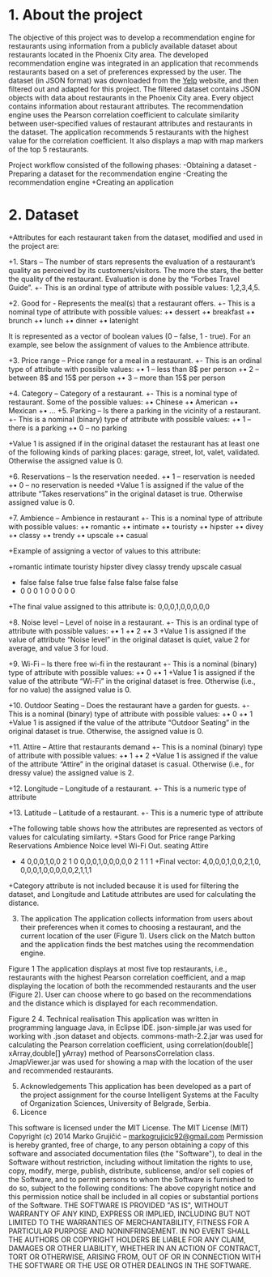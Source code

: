 
# 1. About the project
 
The objective of this project was to develop a recommendation engine for restaurants using information from a publicly available dataset about restaurants located in the Phoenix City area. The developed recommendation engine was integrated in an application that  recommends restaurants based on a set of preferences expressed by the user. 
The dataset (in JSON format) was downloaded from the [Yelp](https://www.yelp.com/dataset_challenge) website, and then filtered out and adapted for this project. The filtered dataset contains JSON objects with data about restaurants in the Phoenix City area. Every object contains information about restaurant attributes. 
The recommendation engine uses the Pearson correlation coefficient to calculate similarity between user-specified values of restaurant attributes and restaurants in the dataset. The application recommends 5 restaurants with the highest value for the correlation coefficient. It also displays a map with map markers of the top 5 restaurants. 

Project workflow consisted of the following phases:
-Obtaining a dataset
-Preparing a dataset for the recommendation engine 
-Creating the recommendation engine
+Creating an application

# 2. Dataset

+Attributes for each restaurant taken from the dataset, modified and used in the project are:

+1. Stars – The number of stars represents the evaluation of a restaurant’s quality as perceived by its customers/visitors. The more the stars, the better the quality of the restaurant. Evaluation is done by the “Forbes Travel Guide”.
+- This is an ordinal type of attribute with possible values: 1,2,3,4,5. 

+2.  Good for - Represents the meal(s) that a restaurant offers.
 +- This is a nominal type of attribute with possible values:
+•	dessert
+•	breakfast 
+•	brunch
+•	lunch
+•	dinner 
+•	latenight

It is represented as a vector of boolean values (0 – false, 1 - true). For an example, see below the assignment of values to the Ambience attribute.

+3. Price range – Price range for a meal in a restaurant.
+- This is an ordinal type of attribute with possible values:
+•	1 – less than 8$ per person
+•	2 – between 8$ and 15$ per person
+•	3 – more than 15$ per person

 +4. Category – Category of a restaurant.
+- This is a nominal type of restaurant. Some of the possible values: 
+•	Chinese
+•	American
+•	Mexican
+•	…
+5. Parking – Is there a parking in the vicinity of a restaurant.
+- This is a nominal (binary) type of attribute with possible values:
+•	1 – there is a parking
+•	0 – no parking

+Value 1 is assigned if in the original dataset the restaurant has at least one of the following kinds of parking places: garage, street, lot, valet, validated. Otherwise the assigned value is 0.

+6. Reservations – Is the reservation needed.
+•	1 – reservation is needed
+•	0 – no reservation is needed
+Value 1 is assigned  if the value of the attribute “Takes reservations” in the original dataset is true. Otherwise assigned value is 0.

+7. Ambience – Ambience in restaurant
+- This is a nominal type of attribute with possible values:
+•	romantic
+•	intimate
+•	touristy
+•	hipster
+•	divey
+•	classy
+•	trendy
+•	upscale
+•	casual

+Example of assigning a vector of values to this attribute:

+romantic	intimate	touristy	hipster	divey	classy	trendy	upscale	casual
+ false 	false	    false	    true	  false	false	  false	  false	  false
+   0	      0	        0	        1      	0    	0     	0     	0     	0

+The final value assigned to this attribute is: 0,0,0,1,0,0,0,0,0

+8. Noise level – Level of noise in a restaurant. 
+- This is an ordinal type of attribute with possible values:
+•	1
+•	2
+•	3
+Value 1 is assigned if the value of attribute “Noise level” in the original dataset is quiet, value 2 for average, and value 3 for loud.

+9. Wi-Fi – Is there free wi-fi in the restaurant
+- This is a nominal (binary) type of attribute with possible values:
+•	0
+•	1
+Value 1 is assigned if the value of the attribute “Wi-Fi” in the original dataset is free. Otherwise (i.e., for no value) the assigned value is 0.

+10. Outdoor Seating – Does the restaurant have a garden for guests.
+- This is a nominal (binary) type of attribute with possible values:
+•	0
+•	1
+Value 1 is assigned if the value of the attribute “Outdoor Seating” in the original dataset is true. Otherwise, the assigned value is 0.

+11. Attire – Attire that restaurants demand
+- This is a nominal (binary) type of attribute with possible values:
+•	1
+•	2
+Value 1 is assigned if the value of the attribute “Attire” in the original dataset is casual. Otherwise (i.e., for dressy value) the assigned value is 2.

+12. Longitude – Longitude of a restaurant.
+- This is a numeric type of attribute

+13. Latitude – Latitude of a restaurant.
+- This is a numeric type of attribute

+The following table shows how the attributes are represented as vectors of values for calculating similarty. 
+Stars	Good for	 Price range	Parking	Reservations	Ambience	     Noice level	Wi-Fi	Out. seating	Attire
+  4	 0,0,0,1,0,0	    2        	1       	0   	  0,0,0,1,0,0,0,0,0	   2	         1	     1	        1
+Final vector: 4,0,0,0,1,0,0,2,1,0, 0,0,0,1,0,0,0,0,0,2,1,1,1

+Category attribute is not included because it is used for filtering the dataset, and Longitude and Latitude attributes are used for calculating the distance.

3. The application
The application collects information from users about their preferences when it comes to choosing a restaurant, and the current location of the user (Figure 1). Users click on the Match button and the application finds the best matches using the recommendation engine.
 
Figure 1
The application displays at most five top restaurants, i.e., restaurants with the highest Pearson correlation coefficient, and a map displaying the location of both the recommended restaurants and the user (Figure 2). User can choose where to go based on the recommendations and the distance which is displayed for each recommendation.
 
Figure 2
4. Technical realisation
This application was written in programming language Java, in Eclipse IDE.
json-simple.jar was used for working with .json dataset and objects.
commons-math-2.2.jar was used for calculating the Pearson correlation coefficient, using correlation(double[] xArray,double[] yArray) method of PearsonsCorrelation class.
JmapViewer.jar was used for showing a map with the location of the user and recommended restaurants. 

5. Acknowledgements
This application has been developed as a part of the project assignment for the course Intelligent Systems at the Faculty of Organization Sciences, University of Belgrade, Serbia.
6. Licence

This software is licensed under the MIT License.
The MIT License (MIT)
Copyright (c) 2014 Marko Grujičić – markogrujicic92@gmail.com
Permission is hereby granted, free of charge, to any person obtaining a copy of this software and associated documentation files (the "Software"), to deal in the Software without restriction, including without limitation the rights to use, copy, modify, merge, publish, distribute, sublicense, and/or sell copies of the Software, and to permit persons to whom the Software is furnished to do so, subject to the following conditions:
The above copyright notice and this permission notice shall be included in all copies or substantial portions of the Software.
THE SOFTWARE IS PROVIDED "AS IS", WITHOUT WARRANTY OF ANY KIND, EXPRESS OR IMPLIED, INCLUDING BUT NOT LIMITED TO THE WARRANTIES OF MERCHANTABILITY, FITNESS FOR A PARTICULAR PURPOSE AND NONINFRINGEMENT. IN NO EVENT SHALL THE AUTHORS OR COPYRIGHT HOLDERS BE LIABLE FOR ANY CLAIM, DAMAGES OR OTHER LIABILITY, WHETHER IN AN ACTION OF CONTRACT, TORT OR OTHERWISE, ARISING FROM, OUT OF OR IN CONNECTION WITH THE SOFTWARE OR THE USE OR OTHER DEALINGS IN THE SOFTWARE.

